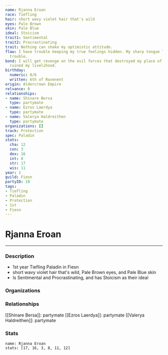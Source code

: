 ```yaml
---
name: Rjanna Eroan
race: Tiefling
hair: short wavy violet hair that's wild
eyes: Pale Brown
skin: Pale Blue
ideal: Stoicism
trait1: Sentimental
trait2: Procrastinating
trait: Nothing can shake my optimistic attitude.
flaw: I have trouble keeping my true feelings hidden. My sharp tongue lands me in
  trouble.
bond: I will get revenge on the evil forces that destroyed my place of business and
  ruined my livelihood.
birthday:
  numeric: 8/6
  written: 6th of Ravenent
origin: Aldercrown Empire
relvance: 0
relationships:
- name: Shinare Bersa
  type: partymate
- name: Ezros Laerdya
  type: partymate
- name: Valerya Haldreithen
  type: partymate
organizations: []
track: Protection
spec: Paladin
stats:
  cha: 12
  con: 3
  dex: 16
  int: 8
  str: 17
  wis: 11
year: 1
guild: Fiesn
partyID: 18
tags:
- Tiefling
- Paladin
- Protection
- 1st
- Fiesn
---
```

# Rjanna Eroan
---
### Description
- 1st year Tiefling Paladin in Fiesn
- short wavy violet hair that's wild, Pale Brown eyes, and Pale Blue skin
- Is Sentimental and Procrastinating, and has Stoicism as their ideal

### Organizations
### Relationships
[[Shinare Bersa]]: partymate
[[Ezros Laerdya]]: partymate
[[Valerya Haldreithen]]: partymate
### Stats
```statblock
name: Rjanna Eroan
stats: [17, 16, 3, 8, 11, 12]
```
